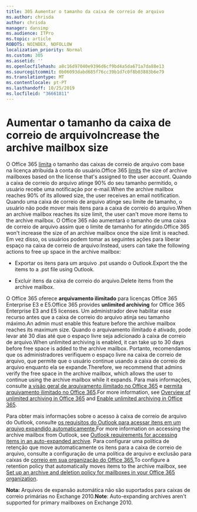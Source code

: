 ```yaml
---
title: 305 Aumentar o tamanho da caixa de correio de arquivo
ms.author: chrisda
author: chrisda
manager: dansimp
ms.audience: ITPro
ms.topic: article
ROBOTS: NOINDEX, NOFOLLOW
localization_priority: Normal
ms.custom: 305
ms.assetid: ''
ms.openlocfilehash: a8c16d97040e9396d6cf9bd4a5da671a7da88e13
ms.sourcegitcommit: 0b06093dabd685f76cc39b1d7c0f8b03883b6e79
ms.translationtype: MT
ms.contentlocale: pt-PT
ms.lasthandoff: 10/25/2019
ms.locfileid: "36661811"
---
```

# <a name="increase-the-archive-mailbox-size"></a><span data-ttu-id="c5feb-102">Aumentar o tamanho da caixa de correio de arquivo</span><span class="sxs-lookup"><span data-stu-id="c5feb-102">Increase the archive mailbox size</span></span>

<span data-ttu-id="c5feb-103">O Office 365 [limita](https://docs.microsoft.com/office365/servicedescriptions/exchange-online-service-description/exchange-online-limits#mailbox-storage-limits) o tamanho das caixas de correio de arquivo com base na licença atribuída à conta do usuário.</span><span class="sxs-lookup"><span data-stu-id="c5feb-103">Office 365 [limits](https://docs.microsoft.com/office365/servicedescriptions/exchange-online-service-description/exchange-online-limits#mailbox-storage-limits) the size of archive mailboxes based on the license that's assigned to the user account.</span></span> <span data-ttu-id="c5feb-104">Quando a caixa de correio do arquivo atinge 90% do seu tamanho permitido, o usuário recebe uma notificação por e-mail.</span><span class="sxs-lookup"><span data-stu-id="c5feb-104">When the archive mailbox reaches 90% of its allowed size, the user receives an email notification.</span></span> <span data-ttu-id="c5feb-105">Quando uma caixa de correio de arquivo atinge seu limite de tamanho, o usuário não pode mover mais itens para a caixa de correio do arquivo.</span><span class="sxs-lookup"><span data-stu-id="c5feb-105">When an archive mailbox reaches its size limit, the user can't move more items to the archive mailbox.</span></span> <span data-ttu-id="c5feb-106">O Office 365 não aumentará o tamanho de uma caixa de correio de arquivo assim que o limite de tamanho for atingido.</span><span class="sxs-lookup"><span data-stu-id="c5feb-106">Office 365 won't increase the size of an archive mailbox once the size limit is reached.</span></span> <span data-ttu-id="c5feb-107">Em vez disso, os usuários podem tomar as seguintes ações para liberar espaço na caixa de correio de arquivo:</span><span class="sxs-lookup"><span data-stu-id="c5feb-107">Instead, users can take the following actions to free up space in the archive mailbox:</span></span>

- <span data-ttu-id="c5feb-108">Exportar os itens para um arquivo .pst usando o Outlook.</span><span class="sxs-lookup"><span data-stu-id="c5feb-108">Export the the items to a .pst file using Outlook.</span></span>

- <span data-ttu-id="c5feb-109">Excluir itens da caixa de correio do arquivo.</span><span class="sxs-lookup"><span data-stu-id="c5feb-109">Delete items from the archive mailbox.</span></span>

<span data-ttu-id="c5feb-110">O Office 365 oferece **arquivamento ilimitado** para licenças Office 365 Enterprise E3 e E5.</span><span class="sxs-lookup"><span data-stu-id="c5feb-110">Office 365 provides **unlimited archiving** for Office 365 Enterprise E3 and E5 licenses.</span></span> <span data-ttu-id="c5feb-111">Um administrador deve habilitar esse recurso antes que a caixa de correio do arquivo atinja seu tamanho máximo.</span><span class="sxs-lookup"><span data-stu-id="c5feb-111">An admin must enable this feature before the archive mailbox reaches its maximum size.</span></span> <span data-ttu-id="c5feb-112">Quando o arquivamento ilimitado é ativado, pode levar até 30 dias até que o espaço livre seja adicionado à caixa de correio de arquivo.</span><span class="sxs-lookup"><span data-stu-id="c5feb-112">When unlimited archiving is enabled, it can take up to 30 days before free space is added to the archive mailbox.</span></span> <span data-ttu-id="c5feb-113">Portanto, recomendamos que os administradores verifiquem o espaço livre na caixa de correio de arquivo, que permite que o usuário continue usando a caixa de correio de arquivo enquanto ela se expande.</span><span class="sxs-lookup"><span data-stu-id="c5feb-113">Therefore, we recommend that admins verify the free space in the archive mailbox, which allows the user to continue using the archive mailbox while it expands.</span></span> <span data-ttu-id="c5feb-114">Para mais informações, consulte [a visão geral de arquivamento ilimitado no Office 365](https://docs.microsoft.com/office365/securitycompliance/unlimited-archiving) e [permita arquivamento ilimitado no Office 365](https://docs.microsoft.com/office365/securitycompliance/enable-unlimited-archiving).</span><span class="sxs-lookup"><span data-stu-id="c5feb-114">For more information, see [Overview of unlimited archiving in Office 365](https://docs.microsoft.com/office365/securitycompliance/unlimited-archiving) and [Enable unlimited archiving in Office 365](https://docs.microsoft.com/office365/securitycompliance/enable-unlimited-archiving).</span></span>

<span data-ttu-id="c5feb-115">Para obter mais informações sobre o acesso à caixa de correio de arquivo do Outlook, consulte [os requisitos do Outlook para acessar itens em um arquivo expandido automaticamente.](https://docs.microsoft.com/office365/securitycompliance/unlimited-archiving#outlook-requirements-for-accessing-items-in-an-auto-expanded-archive)</span><span class="sxs-lookup"><span data-stu-id="c5feb-115">For more information on accessing the archive mailbox from Outlook, see [Outlook requirements for accessing items in an auto-expanded archive](https://docs.microsoft.com/office365/securitycompliance/unlimited-archiving#outlook-requirements-for-accessing-items-in-an-auto-expanded-archive).</span></span> <span data-ttu-id="c5feb-116">Para configurar uma política de retenção que move automaticamente os itens para a caixa de correio de arquivo, consulte a configuração de uma política de arquivo e exclusão para caixas de [correio em sua organização do Office 365.](https://docs.microsoft.com/office365/securitycompliance/set-up-an-archive-and-deletion-policy-for-mailboxes)</span><span class="sxs-lookup"><span data-stu-id="c5feb-116">To configure a retention policy that automatically moves items to the archive mailbox, see [Set up an archive and deletion policy for mailboxes in your Office 365 organization](https://docs.microsoft.com/office365/securitycompliance/set-up-an-archive-and-deletion-policy-for-mailboxes).</span></span>

<span data-ttu-id="c5feb-117">**Nota:** Arquivos de expansão automática não são suportados para caixas de correio primárias no Exchange 2010.</span><span class="sxs-lookup"><span data-stu-id="c5feb-117">**Note**: Auto-expanding archives aren't supported for primary mailboxes on Exchange 2010.</span></span>
